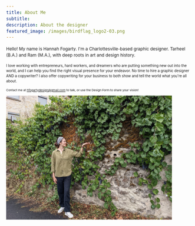 ```yaml
---
title: About Me
subtitle:
description: About the designer
featured_image: /images/birdflag_logo2-03.png
---
```

<small> Hello! My name is Hannah Fogarty. I'm a Charlottesville-based graphic designer. Tarheel (B.A.) and Ram (M.A.), with deep roots in art and design history.

<small> I love working with entrepreneurs, hard workers, and dreamers who are putting something new out into the world, and I can help you find the right visual presence for your endeavor. No time to hire a graphic designer AND a copywriter? I also offer copywriting for your business to both show and tell the world what you're all about.  

<small> Contact me at hfogartydesign@gmail.com to talk, or use the Design Form to share your vision! 


<img src="/images/villefranche1.jpg" width="450">

